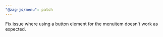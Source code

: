 ```yaml
---
"@zag-js/menu": patch
---
```


Fix issue where using a button element for the menuitem doesn't work as expected.
